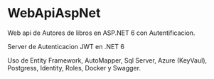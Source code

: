 # WebApiAspNet
Web api de Autores de libros en ASP.NET 6 con Autentificacion.

Server de Autenticacion JWT en .NET 6

Uso de Entity Framework, AutoMapper, Sql Server, Azure (KeyVaul), Postgress, Identity, Roles, Docker y Swagger. 
